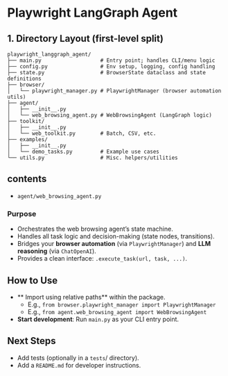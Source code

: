 # Playwright LangGraph Agent

## 1. Directory Layout (first-level split)

```
playwright_langgraph_agent/
├── main.py                   # Entry point; handles CLI/menu logic
├── config.py                 # Env setup, logging, config handling
├── state.py                  # BrowserState dataclass and state definitions
├── browser/
│   └── playwright_manager.py # PlaywrightManager (browser automation utils)
├── agent/
│   ├── __init__.py
│   └── web_browsing_agent.py # WebBrowsingAgent (LangGraph logic)
├── toolkit/
│   ├── __init__.py
│   └── web_toolkit.py        # Batch, CSV, etc.
├── examples/
│   ├── __init__.py
│   └── demo_tasks.py         # Example use cases
└── utils.py                  # Misc. helpers/utilities

```

## contents

-   `agent/web_browsing_agent.py`

### Purpose

-   Orchestrates the web browsing agent’s state machine.
-   Handles all task logic and decision-making (state nodes, transitions).
-   Bridges your **browser automation** (via `PlaywrightManager`) and **LLM reasoning** (via `ChatOpenAI`).
-   Provides a clean interface: `.execute_task(url, task, ...)`.




## How to Use

-  ** Import using relative paths** within the package.
    -   E.g., `from browser.playwright_manager import PlaywrightManager`
    -   E.g., `from agent.web_browsing_agent import WebBrowsingAgent`
-   **Start development**:
    Run `main.py` as your CLI entry point.

## Next Steps

-   Add tests (optionally in a `tests`/ directory).
-   Add a `README.md` for developer instructions.

